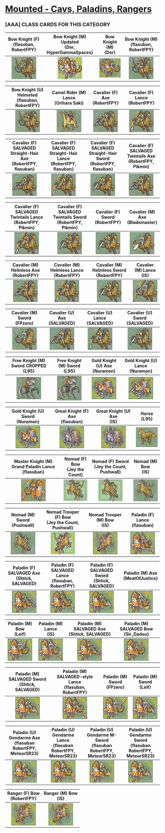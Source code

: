# [Mounted - Cavs, Paladins, Rangers](../)

### [AAA] CLASS CARDS FOR THIS CATEGORY


|Bow Knight (F) <br> {flasuban, RobertFPY}|Bow Knight (M) Updated <br> {Der, HyperGammaSpaces}|Bow Knight (M) <br> {Der}|Bow Knight (M) <br> {flasuban, RobertFPY}|
| :---: | :---: | :---: | :---: |
|<img alt="Bow Knight (F) {flasuban, RobertFPY}" src="Bow Knight (F) {flasuban, RobertFPY}.png" />|<img alt="Bow Knight (M) Updated {Der, HyperGammaSpaces}" src="Bow Knight (M) Updated {Der, HyperGammaSpaces}.png" />|<img alt="Bow Knight (M) {Der}" src="Bow Knight (M) {Der}.png" />|<img alt="Bow Knight (M) {flasuban, RobertFPY}" src="Bow Knight (M) {flasuban, RobertFPY}.png" />|


|Bow Knight (U) Helmeted <br> {flasuban, RobertFPY}|Camel Rider (M) Lance <br> {Orihara Saki}|Cavalier (F) Axe <br> {RobertFPY}|Cavalier (F) Lance <br> {RobertFPY}|
| :---: | :---: | :---: | :---: |
|<img alt="Bow Knight (U) Helmeted {flasuban, RobertFPY}" src="Bow Knight (U) Helmeted {flasuban, RobertFPY}.png" />|<img alt="Camel Rider (M) Lance {Orihara Saki}" src="Camel Rider (M) Lance {Orihara Saki}.png" />|<img alt="Cavalier (F) Axe {RobertFPY}" src="Cavalier (F) Axe {RobertFPY}.png" />|<img alt="Cavalier (F) Lance {RobertFPY}" src="Cavalier (F) Lance {RobertFPY}.png" />|


|Cavalier (F) SALVAGED Straight-Hair Axe <br> {RobertFPY, flasuban}|Cavalier (F) SALVAGED Straight-Hair Lance <br> {RobertFPY, flasuban}|Cavalier (F) SALVAGED Straight-Hair Sword <br> {RobertFPY, flasuban}|Cavalier (F) SALVAGED Twintails Axe <br> {RobertFPY, Pikmin}|
| :---: | :---: | :---: | :---: |
|<img alt="Cavalier (F) SALVAGED Straight-Hair Axe {RobertFPY, flasuban}" src="Cavalier (F) SALVAGED Straight-Hair Axe {RobertFPY, flasuban}.png" />|<img alt="Cavalier (F) SALVAGED Straight-Hair Lance {RobertFPY, flasuban}" src="Cavalier (F) SALVAGED Straight-Hair Lance {RobertFPY, flasuban}.png" />|<img alt="Cavalier (F) SALVAGED Straight-Hair Sword {RobertFPY, flasuban}" src="Cavalier (F) SALVAGED Straight-Hair Sword {RobertFPY, flasuban}.png" />|<img alt="Cavalier (F) SALVAGED Twintails Axe {RobertFPY, Pikmin}" src="Cavalier (F) SALVAGED Twintails Axe {RobertFPY, Pikmin}.png" />|


|Cavalier (F) SALVAGED Twintails Lance <br> {RobertFPY, Pikmin}|Cavalier (F) SALVAGED Twintails Sword <br> {RobertFPY, Pikmin}|Cavalier (F) Sword <br> {RobertFPY}|Cavalier (M) Axe <br> {Blademaster}|
| :---: | :---: | :---: | :---: |
|<img alt="Cavalier (F) SALVAGED Twintails Lance {RobertFPY, Pikmin}" src="Cavalier (F) SALVAGED Twintails Lance {RobertFPY, Pikmin}.png" />|<img alt="Cavalier (F) SALVAGED Twintails Sword {RobertFPY, Pikmin}" src="Cavalier (F) SALVAGED Twintails Sword {RobertFPY, Pikmin}.png" />|<img alt="Cavalier (F) Sword {RobertFPY}" src="Cavalier (F) Sword {RobertFPY}.png" />|<img alt="Cavalier (M) Axe {Blademaster}" src="Cavalier (M) Axe {Blademaster}.png" />|


|Cavalier (M) Helmless Axe <br> {RobertFPY}|Cavalier (M) Helmless Lance <br> {RobertFPY}|Cavalier (M) Helmless Sword <br> {RobertFPY}|Cavalier (M) Lance <br> {IS}|
| :---: | :---: | :---: | :---: |
|<img alt="Cavalier (M) Helmless Axe {RobertFPY}" src="Cavalier (M) Helmless Axe {RobertFPY}.png" />|<img alt="Cavalier (M) Helmless Lance {RobertFPY}" src="Cavalier (M) Helmless Lance {RobertFPY}.png" />|<img alt="Cavalier (M) Helmless Sword {RobertFPY}" src="Cavalier (M) Helmless Sword {RobertFPY}.png" />|<img alt="Cavalier (M) Lance {IS}" src="Cavalier (M) Lance {IS}.png" />|


|Cavalier (M) Sword <br> {FPzero}|Cavalier (U) Axe <br> {SALVAGED}|Cavalier (U) Lance <br> {SALVAGED}|Cavalier (U) Sword <br> {SALVAGED}|
| :---: | :---: | :---: | :---: |
|<img alt="Cavalier (M) Sword {FPzero}" src="Cavalier (M) Sword {FPzero}.png" />|<img alt="Cavalier (U) Axe {SALVAGED}" src="Cavalier (U) Axe {SALVAGED}.png" />|<img alt="Cavalier (U) Lance {SALVAGED}" src="Cavalier (U) Lance {SALVAGED}.png" />|<img alt="Cavalier (U) Sword {SALVAGED}" src="Cavalier (U) Sword {SALVAGED}.png" />|


|Free Knight (M) Sword CROPPED <br> {L95}|Free Knight (M) Sword <br> {L95}|Gold Knight (U) Axe <br> {Nuramon}|Gold Knight (U) Lance <br> {Nuramon}|
| :---: | :---: | :---: | :---: |
|<img alt="Free Knight (M) Sword CROPPED {L95}" src="Free Knight (M) Sword CROPPED {L95}.png" />|<img alt="Free Knight (M) Sword {L95}" src="Free Knight (M) Sword {L95}.png" />|<img alt="Gold Knight (U) Axe {Nuramon}" src="Gold Knight (U) Axe {Nuramon}.png" />|<img alt="Gold Knight (U) Lance {Nuramon}" src="Gold Knight (U) Lance {Nuramon}.png" />|


|Gold Knight (U) Sword <br> {Nuramon}|Great Knight (F) Axe <br> {flasuban}|Great Knight (U) Axe <br> {IS}|Horse <br> {L95}|
| :---: | :---: | :---: | :---: |
|<img alt="Gold Knight (U) Sword {Nuramon}" src="Gold Knight (U) Sword {Nuramon}.png" />|<img alt="Great Knight (F) Axe {flasuban}" src="Great Knight (F) Axe {flasuban}.png" />|<img alt="Great Knight (U) Axe {IS}" src="Great Knight (U) Axe {IS}.png" />|<img alt="Horse {L95}" src="Horse {L95}.png" />|


|Master Knight (M) Grand Paladin Lance <br> {flasuban}|Nomad (F) Bow <br> {Jey the Count}|Nomad (F) Sword <br> {Jey the Count, Pushwall}|Nomad (M) Bow <br> {IS}|
| :---: | :---: | :---: | :---: |
|<img alt="Master Knight (M) Grand Paladin Lance {flasuban}" src="Master Knight (M) Grand Paladin Lance {flasuban}.png" />|<img alt="Nomad (F) Bow {Jey the Count}" src="Nomad (F) Bow {Jey the Count}.png" />|<img alt="Nomad (F) Sword {Jey the Count, Pushwall}" src="Nomad (F) Sword {Jey the Count, Pushwall}.png" />|<img alt="Nomad (M) Bow {IS}" src="Nomad (M) Bow {IS}.png" />|


|Nomad (M) Sword <br> {Pushwall}|Nomad Trooper (F) Bow <br> {Jey the Count, Pushwall}|Nomad Trooper (M) Bow <br> {IS}|Paladin (F) Lance <br> {flasuban}|
| :---: | :---: | :---: | :---: |
|<img alt="Nomad (M) Sword {Pushwall}" src="Nomad (M) Sword {Pushwall}.png" />|<img alt="Nomad Trooper (F) Bow {Jey the Count, Pushwall}" src="Nomad Trooper (F) Bow {Jey the Count, Pushwall}.png" />|<img alt="Nomad Trooper (M) Bow {IS}" src="Nomad Trooper (M) Bow {IS}.png" />|<img alt="Paladin (F) Lance {flasuban}" src="Paladin (F) Lance {flasuban}.png" />|


|Paladin (F) SALVAGED Axe <br> {Shtick, SALVAGED}|Paladin (F) SALVAGED Lance <br> {flasuban, RobertFPY}|Paladin (F) SALVAGED Sword <br> {Shtick, SALVAGED}|Paladin (M) Axe <br> {MeatOfJustice}|
| :---: | :---: | :---: | :---: |
|<img alt="Paladin (F) SALVAGED Axe {Shtick, SALVAGED}" src="Paladin (F) SALVAGED Axe {Shtick, SALVAGED}.png" />|<img alt="Paladin (F) SALVAGED Lance {flasuban, RobertFPY}" src="Paladin (F) SALVAGED Lance {flasuban, RobertFPY}.png" />|<img alt="Paladin (F) SALVAGED Sword {Shtick, SALVAGED}" src="Paladin (F) SALVAGED Sword {Shtick, SALVAGED}.png" />|<img alt="Paladin (M) Axe {MeatOfJustice}" src="Paladin (M) Axe {MeatOfJustice}.png" />|


|Paladin (M) Bow <br> {Leif}|Paladin (M) Lance <br> {IS}|Paladin (M) SALVAGED Axe <br> {Shtick, SALVAGED}|Paladin (M) SALVAGED Bow <br> {Sir_Dadou}|
| :---: | :---: | :---: | :---: |
|<img alt="Paladin (M) Bow {Leif}" src="Paladin (M) Bow {Leif}.png" />|<img alt="Paladin (M) Lance {IS}" src="Paladin (M) Lance {IS}.png" />|<img alt="Paladin (M) SALVAGED Axe {Shtick, SALVAGED}" src="Paladin (M) SALVAGED Axe {Shtick, SALVAGED}.png" />|<img alt="Paladin (M) SALVAGED Bow {Sir_Dadou}" src="Paladin (M) SALVAGED Bow {Sir_Dadou}.png" />|


|Paladin (M) SALVAGED Sword <br> {Shtick, SALVAGED}|Paladin (M) SALVAGED-style Lance <br> {flasuban, RobertFPY}|Paladin (M) Sword <br> {FPzero}|Paladin (M) Sword <br> {Leif}|
| :---: | :---: | :---: | :---: |
|<img alt="Paladin (M) SALVAGED Sword {Shtick, SALVAGED}" src="Paladin (M) SALVAGED Sword {Shtick, SALVAGED}.png" />|<img alt="Paladin (M) SALVAGED-style Lance {flasuban, RobertFPY}" src="Paladin (M) SALVAGED-style Lance {flasuban, RobertFPY}.png" />|<img alt="Paladin (M) Sword {FPzero}" src="Paladin (M) Sword {FPzero}.png" />|<img alt="Paladin (M) Sword {Leif}" src="Paladin (M) Sword {Leif}.png" />|


|Paladin (U) Gendarme Axe <br> {flasuban RobertFPY, MeteorSR23}|Paladin (U) Gendarme Lance <br> {flasuban RobertFPY, MeteorSR23}|Paladin (U) Gendarme M-Sword <br> {flasuban RobertFPY, MeteorSR23}|Paladin (U) Gendarme Sword <br> {flasuban RobertFPY, MeteorSR23}|
| :---: | :---: | :---: | :---: |
|<img alt="Paladin (U) Gendarme Axe {flasuban RobertFPY, MeteorSR23}" src="Paladin (U) Gendarme Axe {flasuban RobertFPY, MeteorSR23}.png" />|<img alt="Paladin (U) Gendarme Lance {flasuban RobertFPY, MeteorSR23}" src="Paladin (U) Gendarme Lance {flasuban RobertFPY, MeteorSR23}.png" />|<img alt="Paladin (U) Gendarme M-Sword {flasuban RobertFPY, MeteorSR23}" src="Paladin (U) Gendarme M-Sword {flasuban RobertFPY, MeteorSR23}.png" />|<img alt="Paladin (U) Gendarme Sword {flasuban RobertFPY, MeteorSR23}" src="Paladin (U) Gendarme Sword {flasuban RobertFPY, MeteorSR23}.png" />|


|Ranger (F) Bow <br> {RobertFPY}|Ranger (M) Bow <br> {IS}|
| :---: | :---: |
|<img alt="Ranger (F) Bow {RobertFPY}" src="Ranger (F) Bow {RobertFPY}.png" />|<img alt="Ranger (M) Bow {IS}" src="Ranger (M) Bow {IS}.png" />|



